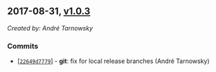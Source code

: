 ## 2017-08-31, [v1.0.3](https://github.com/lotterfriends/build-helper/releases/tag/1.0.3)

*Created by: André Tarnowsky*

### Commits
  - [[`22649d7779`](https://github.com/lotterfriends/build-helper/commit/22649d7779067ad239d73e7f28420575faee36e7)] - **git**: fix for local release branches (André Tarnowsky)
